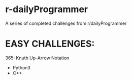 # r-dailyProgrammer
A series of completed challenges from r/dailyProgrammer

# EASY CHALLENGES:
365: Knuth Up-Arrow Notation
* Python3
* C++

